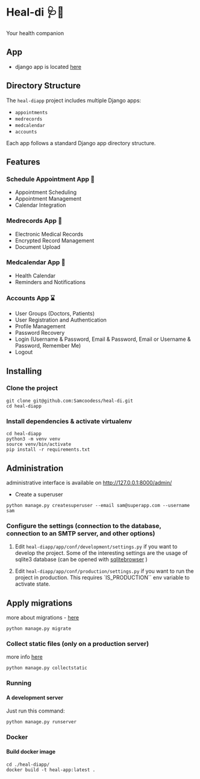 
# Heal-di 🩺🏥
Your health companion

## App

- django app is located [here](./heal-diapp/)
## Directory Structure

The `heal-diapp` project includes multiple Django apps:
- `appointments`
- `medrecords`
- `medcalendar`
- `accounts`

Each app follows a standard Django app directory structure.

## Features 

### Schedule Appointment App 🚧

- Appointment Scheduling
- Appointment Management
- Calendar Integration

### Medrecords App 🚧

- Electronic Medical Records
- Encrypted Record Management
- Document Upload

### Medcalendar App 🚧

- Health Calendar
- Reminders and Notifications

### Accounts App ⌛
- User Groups (Doctors, Patients)
- User Registration and Authentication
- Profile Management
- Password Recovery
- Login (Username & Password, Email & Password, Email or Username & Password, Remember Me)
- Logout


## Installing

### Clone the project

```
git clone git@github.com:Samcoodess/heal-di.git
cd heal-diapp
```

### Install dependencies & activate virtualenv

```
cd heal-diapp
python3 -m venv venv
source venv/bin/activate
pip install -r requirements.txt
```

## Administration

administrative interface is available on http://127.0.0.1:8000/admin/

- Create a superuser

```
python manage.py createsuperuser --email sam@superapp.com --username sam
```

### Configure the settings (connection to the database, connection to an SMTP server, and other options)

1. Edit `heal-diapp/app/conf/development/settings.py` if you want to develop the project. Some of the interesting settings are the usage of sqlite3 database (can be opened with [sqlitebrowser](https://sqlitebrowser.org/) ) 

2. Edit `heal-diapp/app/conf/production/settings.py` if you want to run the project in production. This requires `IS_PRODUCTION`` env variable to activate state.


## Apply migrations

more about migrations - [here](https://docs.djangoproject.com/en/4.2/topics/migrations/)

```
python manage.py migrate
```

### Collect static files (only on a production server)

more info [here](https://docs.djangoproject.com/en/4.2/ref/contrib/staticfiles/)

```
python manage.py collectstatic
```

### Running

#### A development server

Just run this command:

```
python manage.py runserver
```

### Docker

#### Build docker image

```
cd ./heal-diapp/
docker build -t heal-app:latest .
```